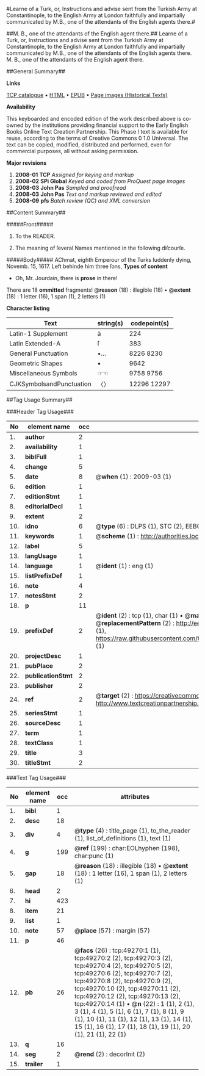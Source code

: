 #Learne of a Turk, or, Instructions and advise sent from the Turkish Army at Constantinople, to the English Army at London faithfully and impartially communicated by M.B., one of the attendants of the English agents there.#

##M. B., one of the attendants of the English agent there.##
Learne of a Turk, or, Instructions and advise sent from the Turkish Army at Constantinople, to the English Army at London faithfully and impartially communicated by M.B., one of the attendants of the English agents there.
M. B., one of the attendants of the English agent there.

##General Summary##

**Links**

[TCP catalogue](http://www.ota.ox.ac.uk/tcp/)  • 
[HTML](http://tei.it.ox.ac.uk/tcp/Texts-HTML/free/A27/A27013.html)  • 
[EPUB](http://tei.it.ox.ac.uk/tcp/Texts-EPUB/free/A27/A27013.epub) • 
[Page images (Historical Texts)](https://data.historicaltexts.jisc.ac.uk/view?pubId=eebo-11792326e&pageId=eebo-11792326e-49270-1)

**Availability**

This keyboarded and encoded edition of the
	       work described above is co-owned by the institutions
	       providing financial support to the Early English Books
	       Online Text Creation Partnership. This Phase I text is
	       available for reuse, according to the terms of Creative
	       Commons 0 1.0 Universal. The text can be copied,
	       modified, distributed and performed, even for
	       commercial purposes, all without asking permission.

**Major revisions**

1. __2008-01__ __TCP__ *Assigned for keying and markup*
1. __2008-02__ __SPi Global__ *Keyed and coded from ProQuest page images*
1. __2008-03__ __John Pas__ *Sampled and proofread*
1. __2008-03__ __John Pas__ *Text and markup reviewed and edited*
1. __2008-09__ __pfs__ *Batch review (QC) and XML conversion*

##Content Summary##

#####Front#####

1. To the READER.

1. The meaning of ſeveral Names mentioned in the following diſcourſe.

#####Body#####
AChmat, eighth Emperour of the Turks ſuddenly dying, Novemb. 15, 1617. Left behinde him three ſons, 
**Types of content**

  * Oh, Mr. Jourdain, there is **prose** in there!

There are 18 **ommitted** fragments! 
 @__reason__ (18) : illegible (18)  •  @__extent__ (18) : 1 letter (16), 1 span (1), 2 letters (1)

**Character listing**


|Text|string(s)|codepoint(s)|
|---|---|---|
|Latin-1 Supplement|à|224|
|Latin Extended-A|ſ|383|
|General Punctuation|•…|8226 8230|
|Geometric Shapes|▪|9642|
|Miscellaneous Symbols|☞☜|9758 9756|
|CJKSymbolsandPunctuation|〈〉|12296 12297|

##Tag Usage Summary##

###Header Tag Usage###

|No|element name|occ|attributes|
|---|---|---|---|
|1.|__author__|2||
|2.|__availability__|1||
|3.|__biblFull__|1||
|4.|__change__|5||
|5.|__date__|8| @__when__ (1) : 2009-03 (1)|
|6.|__edition__|1||
|7.|__editionStmt__|1||
|8.|__editorialDecl__|1||
|9.|__extent__|2||
|10.|__idno__|6| @__type__ (6) : DLPS (1), STC (2), EEBO-CITATION (1), OCLC (1), VID (1)|
|11.|__keywords__|1| @__scheme__ (1) : http://authorities.loc.gov/ (1)|
|12.|__label__|5||
|13.|__langUsage__|1||
|14.|__language__|1| @__ident__ (1) : eng (1)|
|15.|__listPrefixDef__|1||
|16.|__note__|4||
|17.|__notesStmt__|2||
|18.|__p__|11||
|19.|__prefixDef__|2| @__ident__ (2) : tcp (1), char (1)  •  @__matchPattern__ (2) : ([0-9\-]+):([0-9IVX]+) (1), (.+) (1)  •  @__replacementPattern__ (2) : http://eebo.chadwyck.com/downloadtiff?vid=$1&page=$2 (1), https://raw.githubusercontent.com/textcreationpartnership/Texts/master/tcpchars.xml#$1 (1)|
|20.|__projectDesc__|1||
|21.|__pubPlace__|2||
|22.|__publicationStmt__|2||
|23.|__publisher__|2||
|24.|__ref__|2| @__target__ (2) : https://creativecommons.org/publicdomain/zero/1.0/ (1), http://www.textcreationpartnership.org/docs/. (1)|
|25.|__seriesStmt__|1||
|26.|__sourceDesc__|1||
|27.|__term__|1||
|28.|__textClass__|1||
|29.|__title__|3||
|30.|__titleStmt__|2||


###Text Tag Usage###

|No|element name|occ|attributes|
|---|---|---|---|
|1.|__bibl__|1||
|2.|__desc__|18||
|3.|__div__|4| @__type__ (4) : title_page (1), to_the_reader (1), list_of_definitions (1), text (1)|
|4.|__g__|199| @__ref__ (199) : char:EOLhyphen (198), char:punc (1)|
|5.|__gap__|18| @__reason__ (18) : illegible (18)  •  @__extent__ (18) : 1 letter (16), 1 span (1), 2 letters (1)|
|6.|__head__|2||
|7.|__hi__|423||
|8.|__item__|21||
|9.|__list__|1||
|10.|__note__|57| @__place__ (57) : margin (57)|
|11.|__p__|46||
|12.|__pb__|26| @__facs__ (26) : tcp:49270:1 (1), tcp:49270:2 (2), tcp:49270:3 (2), tcp:49270:4 (2), tcp:49270:5 (2), tcp:49270:6 (2), tcp:49270:7 (2), tcp:49270:8 (2), tcp:49270:9 (2), tcp:49270:10 (2), tcp:49270:11 (2), tcp:49270:12 (2), tcp:49270:13 (2), tcp:49270:14 (1)  •  @__n__ (22) : 1 (1), 2 (1), 3 (1), 4 (1), 5 (1), 6 (1), 7 (1), 8 (1), 9 (1), 10 (1), 11 (1), 12 (1), 13 (1), 14 (1), 15 (1), 16 (1), 17 (1), 18 (1), 19 (1), 20 (1), 21 (1), 22 (1)|
|13.|__q__|16||
|14.|__seg__|2| @__rend__ (2) : decorInit (2)|
|15.|__trailer__|1||
